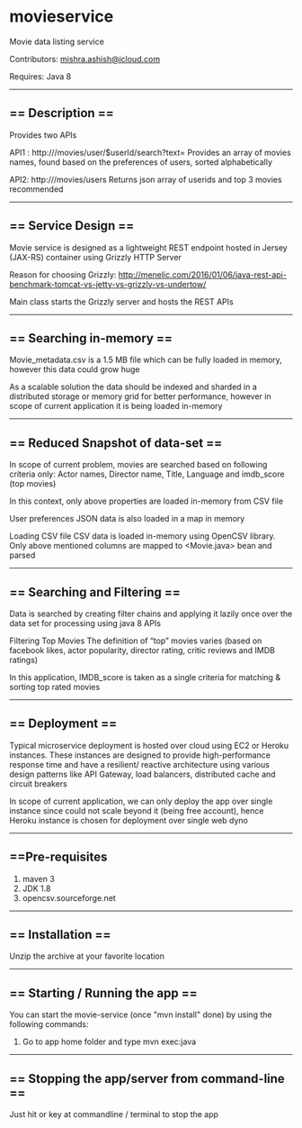 # movieservice
Movie data listing service 

Contributors: mishra.ashish@icloud.com

Requires: Java 8

-----------------------------------------------------------
== Description ==
-----------------------------------------------------------

Provides two APIs

API1 : http://<url>/movies/user/$userId/search?text=<text>
Provides an array of movies names, found based on the preferences of users, sorted alphabetically

API2:  http://<url>/movies/users
Returns json array of userids and top 3 movies recommended
        
-----------------------------------------------------------        
== Service Design ==
-----------------------------------------------------------

Movie service is designed as a lightweight REST endpoint hosted in Jersey (JAX-RS) container using Grizzly HTTP Server

Reason for choosing Grizzly:
http://menelic.com/2016/01/06/java-rest-api-benchmark-tomcat-vs-jetty-vs-grizzly-vs-undertow/

Main class starts the Grizzly server and hosts the REST APIs

-----------------------------------------------------------
== Searching in-memory ==
-----------------------------------------------------------

Movie_metadata.csv is a 1.5 MB file which can be fully loaded in memory, however this data could grow huge

As a scalable solution the data should be indexed and sharded in a distributed storage or memory grid for better performance, however in scope of current application it is being loaded in-memory

-----------------------------------------------------------
== Reduced Snapshot of data-set ==
-----------------------------------------------------------

In scope of current problem, movies are searched based on following criteria only:
Actor names, Director name, Title, Language and imdb_score (top movies)

In this context, only above properties are loaded in-memory from CSV file

User preferences JSON data is also loaded in a map in memory

Loading CSV file
CSV data is loaded in-memory using OpenCSV library. Only above mentioned columns are mapped to <Movie.java> bean and parsed

-----------------------------------------------------------
== Searching and Filtering ==
-----------------------------------------------------------

Data is searched by creating filter chains and applying it lazily once over the data set for processing using java 8 APIs

Filtering Top Movies
The definition of “top” movies varies (based on facebook likes, actor popularity, director rating, critic reviews and IMDB ratings) 

In this application, IMDB_score is taken as a single criteria for matching & sorting top rated movies 

-----------------------------------------------------------
== Deployment ==
-----------------------------------------------------------

Typical microservice deployment is hosted over cloud using EC2 or Heroku instances. These instances are designed to provide high-performance response time and have a resilient/ reactive architecture using various design patterns like API Gateway, load balancers, distributed cache and circuit breakers

In scope of current application, we can only deploy the app over single instance since could not scale beyond it (being free account), hence Heroku instance is chosen for deployment over single web dyno


-----------------------------------------------------------
==Pre-requisites
-----------------------------------------------------------

1. maven 3
2. JDK 1.8
3. opencsv.sourceforge.net

-----------------------------------------------------------
== Installation ==
-----------------------------------------------------------
Unzip the archive at your favorite location

-----------------------------------------------------------
== Starting / Running the app ==
------------------------------------------------------------
You can start the movie-service (once "mvn install" done) by using the following commands:

1. Go to app home folder and type
        mvn exec:java

-----------------------------------------------------------
== Stopping the app/server from command-line ==
-----------------------------------------------------------

Just hit <Enter> or <Return> key at commandline / terminal to stop the app


